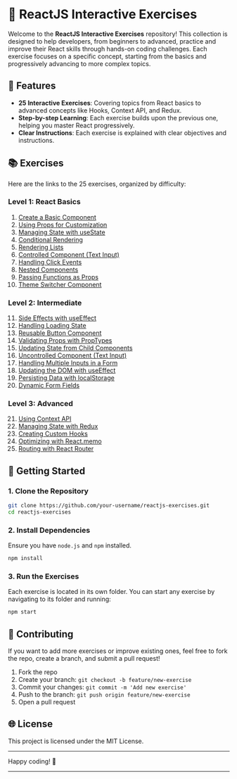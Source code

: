 # 🚀 ReactJS Interactive Exercises

Welcome to the **ReactJS Interactive Exercises** repository! This collection is designed to help developers, from beginners to advanced, practice and improve their React skills through hands-on coding challenges. Each exercise focuses on a specific concept, starting from the basics and progressively advancing to more complex topics.

## 🌟 Features
- **25 Interactive Exercises**: Covering topics from React basics to advanced concepts like Hooks, Context API, and Redux.
- **Step-by-step Learning**: Each exercise builds upon the previous one, helping you master React progressively.
- **Clear Instructions**: Each exercise is explained with clear objectives and instructions.

## 📚 Exercises

Here are the links to the 25 exercises, organized by difficulty:

### **Level 1: React Basics**
1. [Create a Basic Component](https://github.com/NinoZullo05/React-Learning/tree/main/01-create-a-basic-component)
2. [Using Props for Customization](https://github.com/NinoZullo05/React-Learning/tree/main/02-using-props-for-customization)
3. [Managing State with useState](#3-managing-state-with-usestate)
4. [Conditional Rendering](#4-conditional-rendering)
5. [Rendering Lists](#5-rendering-lists)
6. [Controlled Component (Text Input)](#6-controlled-component-text-input)
7. [Handling Click Events](#7-handling-click-events)
8. [Nested Components](#8-nested-components)
9. [Passing Functions as Props](#9-passing-functions-as-props)
10. [Theme Switcher Component](#10-theme-switcher-component)

### **Level 2: Intermediate**
11. [Side Effects with useEffect](#11-side-effects-with-useeffect)
12. [Handling Loading State](#12-handling-loading-state)
13. [Reusable Button Component](#13-reusable-button-component)
14. [Validating Props with PropTypes](#14-validating-props-with-proptypes)
15. [Updating State from Child Components](#15-updating-state-from-child-components)
16. [Uncontrolled Component (Text Input)](#16-uncontrolled-component-text-input)
17. [Handling Multiple Inputs in a Form](#17-handling-multiple-inputs-in-a-form)
18. [Updating the DOM with useEffect](#18-updating-the-dom-with-useeffect)
19. [Persisting Data with localStorage](#19-persisting-data-with-localstorage)
20. [Dynamic Form Fields](#20-dynamic-form-fields)

### **Level 3: Advanced**
21. [Using Context API](#21-using-context-api)
22. [Managing State with Redux](#22-managing-state-with-redux)
23. [Creating Custom Hooks](#23-creating-custom-hooks)
24. [Optimizing with React.memo](#24-optimizing-with-react-memo)
25. [Routing with React Router](#25-routing-with-react-router)

## 🚀 Getting Started

### 1. **Clone the Repository**  
```bash
git clone https://github.com/your-username/reactjs-exercises.git
cd reactjs-exercises
```

### 2. **Install Dependencies**  
Ensure you have `node.js` and `npm` installed.  
```bash
npm install
```

### 3. **Run the Exercises**  
Each exercise is located in its own folder. You can start any exercise by navigating to its folder and running:  
```bash
npm start
```

## 🧠 Contributing

If you want to add more exercises or improve existing ones, feel free to fork the repo, create a branch, and submit a pull request!

1. Fork the repo
2. Create your branch: `git checkout -b feature/new-exercise`
3. Commit your changes: `git commit -m 'Add new exercise'`
4. Push to the branch: `git push origin feature/new-exercise`
5. Open a pull request

## 🌐 License

This project is licensed under the MIT License.

---

Happy coding! 🎉

---
